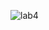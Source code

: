 ![lab4](https://user-images.githubusercontent.com/72805094/168511815-e0c8a185-a6ab-4603-85b9-2482171fe604.png)
